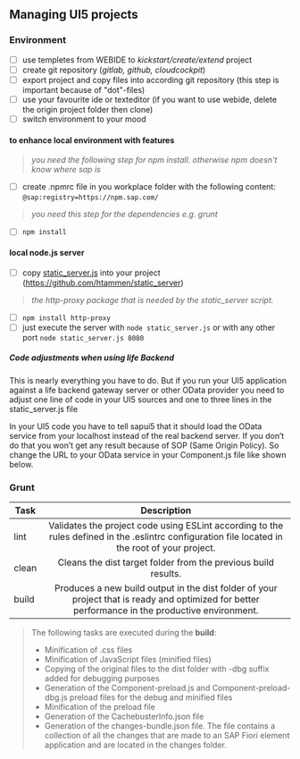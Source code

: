 ## Managing UI5 projects

### Environment
- [ ] use templetes from WEBIDE to _kickstart/create/extend_ project
- [ ] create git repository (_gitlab, github, cloudcockpit_)
- [ ] export project and copy files into according git repository (this step is important because of "dot"-files)
- [ ] use your favourite ide or texteditor (if you want to use webide, delete the origin project folder then clone)
- [ ] switch environment to your mood

#### to enhance local environment with features
> _you need the following step for npm install. otherwise npm doesn't know where sap is_
- [ ] create .npmrc file in you workplace folder with the following content: ```@sap:registry=https://npm.sap.com/```
> _you need this step for the dependencies e.g. grunt_
- [ ] ```npm install```
#### local node.js server
- [ ] copy [static_server.js](static_server.js) into your project (https://github.com/htammen/static_server)
> _the http-proxy package that is needed by the static_server script._
- [ ] ```npm install http-proxy```
- [ ] just execute the server with ```node static_server.js``` or with any other port ```node static_server.js 8080```
##### Code adjustments when using life Backend
This is nearly everything you have to do. But if you run your UI5 application against a life backend gateway server or other OData provider you need to adjust one line of code in your UI5 sources and one to three lines in the static_server.js file     

In your UI5 code you have to tell sapui5 that it should load the OData service from your localhost instead of the real backend server. If you don’t do that you won’t get any result because of SOP (Same Origin Policy). So change the URL to your OData service in your Component.js file like shown below.

### Grunt

| Task          | Description   |
| ------------- |:-------------:|
| lint     | Validates the project code using ESLint according to the rules defined in the .eslintrc configuration file located in the root of your project. |
| clean      | Cleans the dist target folder from the previous build results.      |
| build | Produces a new build output in the dist folder of your project that is ready and optimized for better performance in the productive environment. |

> The following tasks are executed during the **build**:
> * Minification of .css files
> * Minification of JavaScript files (minified files)
> * Copying of the original files to the dist folder with -dbg suffix added for debugging purposes
> * Generation of the Component-preload.js and Component-preload-dbg.js preload files for the debug and minified files
> * Minification of the preload file
> * Generation of the CachebusterInfo.json file
> * Generation of the changes-bundle.json file. The file contains a collection of all the changes that are made to an SAP Fiori element application and are located in the changes folder.

